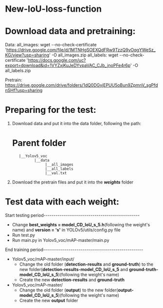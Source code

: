 # New-IoU-loss-function

# Download data and pretraining:
Data:
      all_images: wget --no-check-certificate 'https://drive.google.com/file/d/1MTNHgSOEXQdFRw9TzzQ9vOqgYWeSz_KG/view?usp=sharing' -O  all_images.zip
      all_labels: wget --no-check-certificate 'https://docs.google.com/uc?export=download&id=1VYZxjKuJeDYvpaVAC_CJb_jnoPFe4r6p' -O  all_labels.zip

Pretrain: https://drive.google.com/drive/folders/1dQ0DGvjEPUU5oBun9ZpmnV_sgPfdnSHf?usp=sharing


# Preparing for the test:
1. Download data and put it into the data folder, following the path:
      # Parent folder
          |__Yolov5_voc
                 |__data
                      |__all_images
                      |__all_labels
                      |__val.txt
2. Download the pretrain files and put it into the ***weights*** folder

# Test data with each weight:
  Start testing period-------------------------------------------------
  - Change **best_weights = model_CD_IoU_s_5.h**(following the weight's name) and **version = 's'** in YOLOv5/utils/config.py file
  - Run test.py
  - Run main.py in Yolov5_voc/mAP-master/main.py
 
 End training period---------------------------------------------------
   + Yolov5_voc/mAP-master/input/
        - Change the old folder (**detection-results** and **ground-truth**) to the new folder(**detection-results-model_CD_IoU_s_5** and **ground-truth-model_CD_IoU_s_5**)(following the weight's name)
        - Create the new **detection-results** and **ground-truth**
   + Yolov5_voc/mAP-master/
        - Change the old folder (**output**) to the new folder(**output-model_CD_IoU_s_5**)(following the weight's name)
        - Create the new **output** folder
